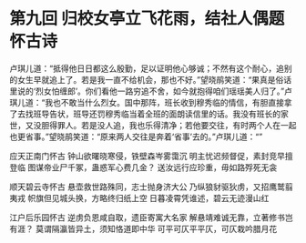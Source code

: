 # 第九回 归校女亭立飞花雨，结社人偶题怀古诗

卢琪儿道：“抵得他日日都这么殷勤，足以证明他心够诚；不然有这个耐心，追别的女生早就追上了。若是我一直不给机会，那也不好。”望晓鹃笑道：“果真是俗话里说的‘烈女怕缠郎’。你们看他一路穷追不舍，如今就抱得咱们瑶瑶美人归了。”卢琪儿道：“我也不敢当什么烈女。国中那阵，班长收到穆秀临的情信，有胆直接拿了去找班导告状，班导还罚穆秀临当着全班的面朗读信里的话。我没有班长的家世，又没胆得罪人。若是没人追，我也乐得清净；若他要交往，有时两个人在一起也更省事。”望晓鹃笑道：“原来两人交往是奔着‘省事’去的。”卢琪儿道：“”

应天正南门怀古
钟山欲曙晓寒侵，铁壁森岑雾霭沉
明主忧迟频督促，素封竞早擅登临
图谋帝业尸千冢，蛊惑军心费几金？
送汝远行应珍重，毋如路殍死无衾

顺天碧云寺怀古
悬壶救世路殊同，志士抛身济大公
乃纵狼豺驱狄虏，又招鹰鹫翦夷戎
帜旗但见城头换，方略终归纸上空
日暮凌霄凭谁述，碧云无迹漫山红

江户后乐园怀古
逆虏负恩咸自取，遗臣寄寓大名家
解悬靖难诚无靠，立著修书岂有涯？
莫谓隔瀛皆异土，须知恪道即中华
可平可仄平平仄，可仄栽吟腊月花